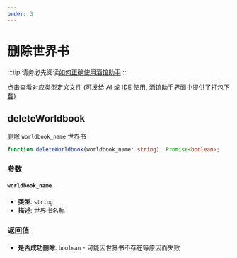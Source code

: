 ```yaml
---
order: 3
---
```


# 删除世界书

:::tip
请务必先阅读[如何正确使用酒馆助手](/guide/基本用法/如何正确使用酒馆助手.md)
:::

[点击查看对应类型定义文件 (可发给 AI 或 IDE 使用, 酒馆助手界面中提供了打包下载)](https://github.com/N0VI028/JS-Slash-Runner/blob/main/%40types/function/worldbook.d.ts)

<CustomTOC />

## deleteWorldbook

删除 `worldbook_name` 世界书

```ts
function deleteWorldbook(worldbook_name: string): Promise<boolean>;
```

### 参数

#### `worldbook_name`

- **类型**: `string`
- **描述**: 世界书名称

### 返回值

- **是否成功删除**: `boolean` - 可能因世界书不存在等原因而失败
